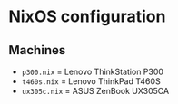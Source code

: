 # NixOS configuration

## Machines

- `p300.nix` = Lenovo ThinkStation P300
- `t460s.nix` = Lenovo ThinkPad T460S
- `ux305c.nix` = ASUS ZenBook UX305CA
